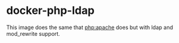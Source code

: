# docker-php-ldap
This image does the same that [php:apache](https://hub.docker.com/_/php/) does but with ldap and mod_rewrite support.
